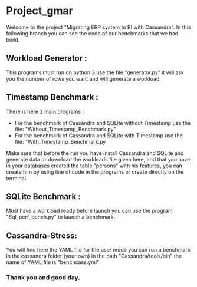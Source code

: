 # Project_gmar
 
Welcome to the project "Migrating ERP system to BI with Cassandra". In this following branch you can see the code of our benchmarks that we had build.

## Workload Generator :

This programs must run on python 3 use the file "generator.py" it will ask you the number of rows you want and will generate a workload.

## Timestamp Benchmark :

There is here 2 main programs :
- For the benchmark of Cassandra and SQLite without Timestamp use the file: "Without_Timestamp_Benchmark.py"
- For the benchmark of Cassandra and SQLite with Timestamp use the file: "With_Timestamp_Benchmark.py

Make sure that before the run you have install Cassandra and SQLite and generate data or download the workloads file given here, and that you have in your databases created the table "persons" with his features, you can create him by using line of code in the programs or create directly on the terminal.

## SQLite Benchmark :

Must have a workload ready before launch you can use the program "Sql_perf_bench.py" to launch a benchmark.

## Cassandra-Stress:

You will find here the YAML file for the user mode you can run a benchmark in the cassandra folder (your own) in the path "Cassandra/tools/bin" the name of YAML file is "benchcass.yml"



### Thank you and good day.


